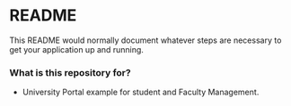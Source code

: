 # README #

This README would normally document whatever steps are necessary to get your application up and running.

### What is this repository for? ###

* University Portal example for student and Faculty Management.

